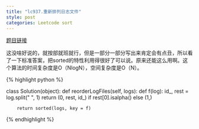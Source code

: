 ```yaml
---
title: "lc937.重新排列日志文件"
style: post
categories: Leetcode sort
---
```


[题目链接](https://leetcode-cn.com/problems/reorder-data-in-log-files/)

这没啥好说的，就按部就班就行，但是一部分一部分写出来肯定会有点丑，所以看了一下标准答案，把sorted的特性利用得很好了可以说。原来还能这么用啊。这个算法的时间复杂度是O（NlogN），空间复杂度是O（N）。

{% highlight python %}

class Solution(object):
    def reorderLogFiles(self, logs):
        def f(log):
            id_, rest = log.split(" ", 1)
            return (0, rest, id_) if rest[0].isalpha() else (1,)

        return sorted(logs, key = f)

{% endhighlight %}

